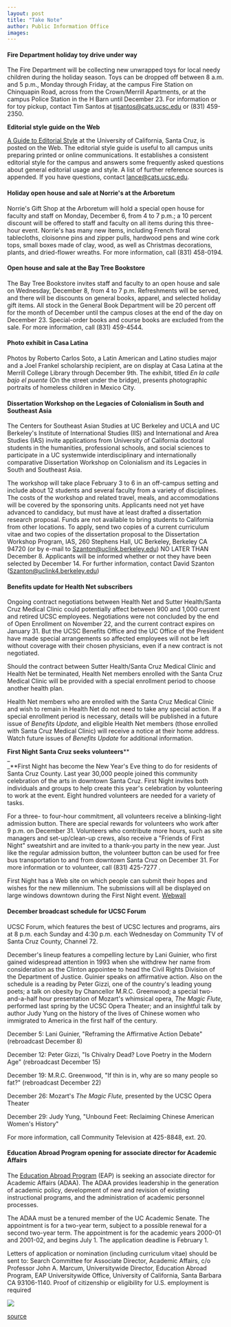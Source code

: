 ```yaml
---
layout: post
title: "Take Note"
author: Public Information Office
images:
---
```


####

#### **Fire Department holiday toy drive under way**

The Fire Department will be collecting new unwrapped toys for local needy children during the holiday season. Toys can be dropped off between 8 a.m. and 5 p.m., Monday through Friday, at the campus Fire Station on Chinquapin Road, across from the Crown/Merrill Apartments, or at the campus Police Station in the H Barn until December 23. For information or for toy pickup, contact Tim Santos at tjsantos@cats.ucsc.edu or (831) 459-2350.  
  
**Editorial style guide on the Web**

[A Guide to Editorial Style][1] at the University of California, Santa Cruz, is posted on the Web. The editorial style guide is useful to all campus units preparing printed or online communications. It establishes a consistent editorial style for the campus and answers some frequently asked questions about general editorial usage and style. A list of further reference sources is appended. If you have questions, contact lance@cats.ucsc.edu.

#### **Holiday open house and sale at Norrie's at the Arboret**um

Norrie's Gift Shop at the Arboretum will hold a special open house for faculty and staff on Monday, December 6, from 4 to 7 p.m.; a 10 percent discount will be offered to staff and faculty on all items during this three-hour event. Norrie's has many new items, including French floral tablecloths, cloisonne pins and zipper pulls, hardwood pens and wine cork tops, small boxes made of clay, wood, as well as Christmas decorations, plants, and dried-flower wreaths. For more information, call (831) 458-0194.

#### Open house and sale at the Bay Tree Bookstore

The Bay Tree Bookstore invites staff and faculty to an open house and sale on Wednesday, December 8, from 4 to 7 p.m. Refreshments will be served, and there will be discounts on general books, apparel, and selected holiday gift items. All stock in the General Book Department will be 20 percent off for the month of December until the campus closes at the end of the day on December 23. Special-order books and course books are excluded from the sale. For more information, call (831) 459-4544.

####

#### Photo exhibit in Casa Latina

Photos by Roberto Carlos Soto, a Latin American and Latino studies major and a Joel Frankel scholarship recipient, are on display at Casa Latina at the Merrill College Library through December 9th. The exhibit, titled _En la calle bajo el puente_ (On the street under the bridge), presents photographic portraits of homeless children in Mexico City.

#### Dissertation Workshop on the Legacies of Colonialism in South and Southeast Asia

The Centers for Southeast Asian Studies at UC Berkeley and UCLA and UC Berkeley's Institute of International Studies (IIS) and International and Area Studies (IAS) invite applications from University of California doctoral students in the humanities, professional schools, and social sciences to participate in a UC systemwide interdisciplinary and internationally comparative Dissertation Workshop on Colonialism and its Legacies in South and Southeast Asia.  
  
The workshop will take place February 3 to 6 in an off-campus setting and include about 12 students and several faculty from a variety of disciplines. The costs of the workshop and related travel, meals, and accommodations will be covered by the sponsoring units. Applicants need not yet have advanced to candidacy, but must have at least drafted a dissertation research proposal. Funds are not available to bring students to California from other locations. To apply, send two copies of a current curriculum vitae and two copies of the dissertation proposal to the Dissertation Workshop Program, IAS, 260 Stephens Hall, UC Berkeley, Berkeley CA 94720 (or by e-mail to Szanton@uclink.berkeley.edu) NO LATER THAN December 8. Applicants will be informed whether or not they have been selected by December 14. For further information, contact David Szanton (Szanton@uclink4.berkeley.edu)

#### Benefits update for Health Net subscribers

Ongoing contract negotiations between Health Net and Sutter Health/Santa Cruz Medical Clinic could potentially affect between 900 and 1,000 current and retired UCSC employees. Negotiations were not concluded by the end of Open Enrollment on November 22, and the current contract expires on January 31. But the UCSC Benefits Office and the UC Office of the President have made special arrangements so affected employees will not be left without coverage with their chosen physicians, even if a new contract is not negotiated.  
  
Should the contract between Sutter Health/Santa Cruz Medical Clinic and Health Net be terminated, Health Net members enrolled with the Santa Cruz Medical Clinic will be provided with a special enrollment period to choose another health plan.   
  
Health Net members who are enrolled with the Santa Cruz Medical Clinic and wish to remain in Health Net do not need to take any special action. If a special enrollment period is necessary, details will be published in a future issue of _Benefits Update,_ and eligible Health Net members (those enrolled with Santa Cruz Medical Clinic) will receive a notice at their home address. Watch future issues of _Benefits Update_ for additional information.

**First Night Santa Cruz seeks volunteers****  
_  
_**First Night has become the New Year's Eve thing to do for residents of Santa Cruz County. Last year 30,000 people joined this community celebration of the arts in downtown Santa Cruz. First Night invites both individuals and groups to help create this year's celebration by volunteering to work at the event. Eight hundred volunteers are needed for a variety of tasks.   
  
For a three- to four-hour commitment, all volunteers receive a blinking-light admission button. There are special rewards for volunteers who work after 9 p.m. on December 31\. Volunteers who contribute more hours, such as site managers and set-up/clean-up crews, also receive a "Friends of First Night" sweatshirt and are invited to a thank-you party in the new year. Just like the regular admission button, the volunteer button can be used for free bus transportation to and from downtown Santa Cruz on December 31. For more information or to volunteer, call (831) 425-7277 .

First Night has a Web site on which people can submit their hopes and wishes for the new millennium. The submissions will all be displayed on large windows downtown during the First Night event. [Webwall][2]

#### **December broadcast schedule for UCSC Forum**

UCSC Forum, which features the best of UCSC lectures and programs, airs at 8 p.m. each Sunday and 4:30 p.m. each Wednesday on Community TV of Santa Cruz County, Channel 72.  
  
December's lineup features a compelling lecture by Lani Guinier, who first gained widespread attention in 1993 when she withdrew her name from consideration as the Clinton appointee to head the Civil Rights Division of the Department of Justice. Guinier speaks on affirmative action. Also on the schedule is a reading by Peter Gizzi, one of the country's leading young poets; a talk on obesity by Chancellor M.R.C. Greenwood; a special two-and-a-half hour presentation of Mozart's whimsical opera, _The Magic Flute,_ performed last spring by the UCSC Opera Theater; and an insightful talk by author Judy Yung on the history of the lives of Chinese women who immigrated to America in the first half of the century.   
  
December 5: Lani Guinier, "Reframing the Affirmative Action Debate" (rebroadcast December 8)   
  
December 12: Peter Gizzi, "Is Chivalry Dead? Love Poetry in the Modern Age" (rebroadcast December 15)  
  
December 19: M.R.C. Greenwood, "If thin is in, why are so many people so fat?" (rebroadcast December 22)  
  
December 26: Mozart's _The Magic Flute,_ presented by the UCSC Opera Theater   
  
December 29: Judy Yung, "Unbound Feet: Reclaiming Chinese American Women's History"  
  
For more information, call Community Television at 425-8848, ext. 20.

#### Education Abroad Program opening for associate director for Academic Affairs

The [Education Abroad Program][3] (EAP) is seeking an associate director for Academic Affairs (ADAA). The ADAA provides leadership in the generation of academic policy, development of new and revision of existing instructional programs, and the administration of academic personnel processes.

The ADAA must be a tenured member of the UC Academic Senate. The appointment is for a two-year term, subject to a possible renewal for a second two-year term. The appointment is for the academic years 2000-01 and 2001-02, and begins July 1. The application deadline is February 1.  
  
Letters of application or nomination (including curriculum vitae) should be sent to: Search Committee for Associate Director, Academic Affairs, c/o Professor John A. Marcum, Universitywide Director, Education Abroad Program, EAP Universitywide Office, University of California, Santa Barbara CA 93106-1140. Proof of citizenship or eligibility for U.S. employment is required

  
  
![ ][4]

[1]: http://pio.ucsc.edu/style_guide.html
[2]: http://www.scta.org/webwall2000
[3]: http://www.uoeap.ucsb.edu/
[4]: ../../images/trans.gif

[source](http://www1.ucsc.edu/currents/99-00/12-06/takenote.html "Permalink to takenote")
